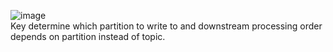 ![image](https://user-images.githubusercontent.com/30572980/147891446-3b11130b-9548-4328-83ca-9070c9a3bb9a.png)   
Key determine which partition to write to and downstream processing order depends on partition instead of topic. 
